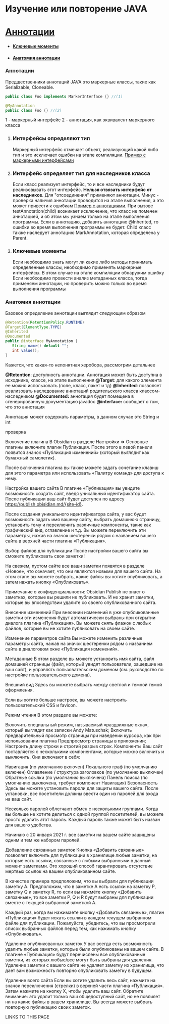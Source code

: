 # Изучение или повторение JAVA 

# [Аннотации](#annotation)

 - #### [Ключевые моменты](#ключевые-моменты)
 - #### [Анатомия аннотации](#анатомия-аннотации-1)

### Аннотации

Предшественники аннотаций JAVA это маркерные клaссы, такие как Serializable, Cloneable.
``` java
public class Foo implements MarkerInterface {} //(1)

@MyAnnotation 
public class Foo {} //(2)

```

1 - маркерный интерфейс
2 - аннотация, как эквивалент маркерного класса

1. ### Интерфейсы определяют тип ##
   Маркерный интерфейс отмечает объект, реализующий какой либо тип и это исключает ошибки на этапе компиляции.
   [Пример с маркерными интерфейсами](/src/j/unknown/www/CheckMarkInterface.java "Нажми чтобы открыть")
   
2. ### Интерфейс определяет тип для наследников класса
   Если класс реализует интерфейс, то и все наследники будут реализовывать этот интерфейс. **Нельзя отвязать интерфейс от наследников**. Для "отсоединения" применяют аннотации. Минус - проверка наличия аннотации проводится на этапе выполнения, а это может привести к ошибкам
   [Пример с аннотациями](/j/unknown/www/CheckAnnotation.java "Нажми чтобы открыть").
   При вызове testAnnotation(child) возникает исключение, что класс не помечен аннотацией, и об этом мы узнаем только на этапе выполнения программы. Если в аннотацию, добавить аннотацию @Inherited, то ошибки во время выполнения программы не будет. Child класс также наследует аннотацию MarkAnnotation, которая определена у Parent.
   
3. ### Ключевые моменты
   Если необходимо знать могут ли какие либо методы принимать определенные классы, необходимо применять маркерные интерфейсы. В этом случае на этапе компиляции обнаружим ошибку
   Если необходимо провести анализ метаданных класса, тогда применяем аннотации, но проверить можно только во время выполнения программы
   
### Анатомия аннотации
   Базовое определение аннотации выглядит следующим образом
   
   ~~~ java
   @Retention(RetentionPolicy.RUNTIME)
   @Target(ElementType.TYPE)
   @Inherited
   @Documented
   public @interface MyAnnotation {
      String name() default "";
      int value();
   }
   ~~~
Кажется, что какая-то непонятная херобора, рассмотрим детальнее

**@Retention**: доступность аннотации. Аннотация может быть доступна в исходнике, классе, на этапе выполнения
**@Target**: для какого элемента ее можно использовать (поле, класс, пакет и тд)
**@Inherited**: позволяет реализовать наследование аннотаций родительского класса классом-наследником
**@Documented:** аннотация будет помещена в сгенерированную документацию javadoc
**@interface:** сообщает о том, что это аннотация

Аннотация может содержать параметры, в данном случае это String и int



проверка


Включение плагина
В Obsidian в разделе Настройки => Основные плагины включите плагин Публикация. После этого в левой панели появится значок «Публикация изменений» (который выглядит как бумажный самолетик).

После включения плагина вы также можете задать сочетание клавиш для этого параметра или использовать «Палитру команд» для доступа к нему.

Настройка вашего сайта
В плагине «Публикация» вы увидите возможность создать сайт, введя уникальный идентификатор сайта. После публикации ваш сайт будет доступен по адресу https://publish.obisidian.md/{site-id}.

После создания уникального идентификатора сайта, у вас будет возможность задать имя вашему сайту, выбрать домашнюю страницу, установить тему и переключить различные компоненты, такие как графический вид, оглавление и т.д. Вы можете переключить эти параметры, нажав на значок шестеренки рядом с названием вашего сайта в верхней части плагина «Публикация».

Выбор файлов для публикации
После настройки вашего сайта вы сможете публиковать свои заметки!

На свежем, пустом сайте все ваши заметки появятся в разделе «Новое», что означает, что они являются новыми для вашего сайта. На этом этапе вы можете выбрать, какие файлы вы хотите опубликовать, а затем нажать кнопку «Опубликовать».

Примечание о конфиденциальности: Obsidian Publish не знает о заметках, которые вы решили не публиковать. И не хранит заметки, которые вы впоследствии удалите со своего опубликованного сайта.

Внесение изменений
При внесении изменений в уже опубликованные заметки эти изменения будут автоматически выбраны при открытии диалога плагина «Публикация». Вы можете снять флажок с любых файлов, которые вы не хотите публиковать на своем сайте.

Изменение параметров сайта
Вы можете изменить различные параметры сайта, нажав на значок шестеренки рядом с названием сайта в диалоговом окне «Публикация изменений».

Метаданные
В этом разделе вы можете установить имя сайта, файл домашней страницы (файл, который увидят пользователи, зашедшие на ваш сайт), и управлять пользовательским доменом (см. руководство по настройке пользовательского домена).

Внешний вид
Здесь вы можете выбрать между светлой и темной темой оформления.

Если вы хотите больше настроек, вы можете настроить пользовательский CSS и favicon.

Режим чтения
В этом разделе вы можете:

Включить специальный режим, называемый «раздвижные окна», который выглядит как записки Andy Matuschak;
Включить предварительный просмотр страницы при наведении курсора, как при использовании плагина Предпросмотр страницы в приложении;
Настроить длину строки и строгий разрыв строк.
Компоненты
Ваш сайт поставляется с несколькими компонентами, которые можно включить и выключить. Они включают в себя:

Навигация (по умолчанию включен)
Локального граф (по умолчанию включен)
Оглавление / структура заголовков (по умолчанию выключен)
Обратные ссылки (по умолчанию выключена)
Панель поиска (по умолчанию выключена, требует компонент Навигация)
Безопасность
Здесь вы можете установить пароли для защиты вашего сайта. После установки, все посетители должны ввести один из паролей для входа на ваш сайт.

Несколько паролей облегчают обмен с несколькими группами. Когда вы больше не хотите делиться с одной группой посетителей, вы можете просто удалить этот пароль. Каждый пароль также может быть назван для вашего удобства.

Начинаю с 20 января 2021 г. все заметки на вашем сайте защищены одним и тем же набором паролей.

Добавление связанных заметок
Кнопка «Добавить связанные» позволяет включить для публикации в хранилище любые заметки, на которые есть ссылки, связанные с любыми выбранными в данный момент заметками. Это хороший способ гарантировать отсутствие мертвых ссылок на вашем опубликованном сайте.

В качестве примера предположим, что вы выбрали для публикации заметку А. Предположим, что в заметке A есть ссылки на заметку P, заметку Q и заметку R, то если вы нажмёте кнопку «Добавить связанные», то все заметки P, Q и R будут выбраны для публикации вместе с текущей выбранной заметкой A.

Каждый раз, когда вы нажимаете кнопку «Добавить связанные», плагин «Публикация» будет искать ссылки в каждом текущем выбранном файле для публикации. Пожалуйста, убедитесь, что вы просмотрели список выбранных файлов перед тем, как нажимать кнопку «Опубликовать».

Удаление опубликованных заметок
У вас всегда есть возможность удалить любые заметки, которые были опубликованы на вашем сайте. В плагине «Публикация» будут перечислены все опубликованные заметки, из которых любые/все могут быть выбраны для удаления. Удаление заметки с вашего сайта не удаляет заметку из хранилища, что дает вам возможность повторно опубликовать заметку в будущем.

Удаление всего сайта
Если вы хотите удалить весь сайт, нажмите на значок переключения (стрелки) в верхней части плагина «Публикация». Затем нажмите на кнопку X, чтобы удалить ваш сайт. Обратите внимание: это удалит только ваш общедоступный сайт, но не повлияет ни на какие файлы в вашем хранилище. Вы всегда можете выбрать повторную публикацию своих заметок.

LINKS TO THIS PAGE
